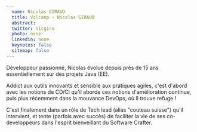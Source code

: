 ```yaml
---
  name: Nicolas GIRAUD
  title: Volcamp - Nicolas GIRAUD
  abstract: 
  twitter: nicgiro
  photo: none
  linkedin: none
  keynotes: false
  sitemap: false
---
```

Développeur passionné, Nicolas évolue depuis près de 15 ans essentiellement sur des projets Java (EE).

Addict aux outils innovants et sensible aux pratiques agiles, c'est d'abord avec les notions de CD/CI qu'il aborde ces notions d'amélioration continue, puis plus récemment dans la mouvance DevOps, où il trouve refuge !

C'est finalement dans un rôle de Tech lead (alias "couteau suisse") qu'il intervient, et tente (parfois avec succès) de faciliter la vie de ses co-developpeurs dans l'esprit bienveillant du Software Crafter.
